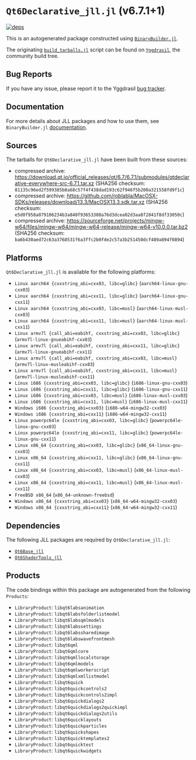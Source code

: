 # `Qt6Declarative_jll.jl` (v6.7.1+1)

[![deps](https://juliahub.com/docs/Qt6Declarative_jll/deps.svg)](https://juliahub.com/ui/Packages/General/Qt6Declarative_jll/)

This is an autogenerated package constructed using [`BinaryBuilder.jl`](https://github.com/JuliaPackaging/BinaryBuilder.jl).

The originating [`build_tarballs.jl`](https://github.com/JuliaPackaging/Yggdrasil/blob/f31dc311af0585d0a516c7bb59270a9944b79a2e/Q/Qt6Declarative/build_tarballs.jl) script can be found on [`Yggdrasil`](https://github.com/JuliaPackaging/Yggdrasil/), the community build tree.

## Bug Reports

If you have any issue, please report it to the Yggdrasil [bug tracker](https://github.com/JuliaPackaging/Yggdrasil/issues).

## Documentation

For more details about JLL packages and how to use them, see `BinaryBuilder.jl` [documentation](https://docs.binarybuilder.org/stable/jll/).

## Sources

The tarballs for `Qt6Declarative_jll.jl` have been built from these sources:

* compressed archive: https://download.qt.io/official_releases/qt/6.7/6.7.1/submodules/qtdeclarative-everywhere-src-6.7.1.tar.xz (SHA256 checksum: `81135c96ed2f599385b8a68c57f4f438dad193c62f946f5b200a321558fd9f1c`)
* compressed archive: https://github.com/roblabla/MacOSX-SDKs/releases/download/13.3/MacOSX13.3.sdk.tar.xz (SHA256 checksum: `e5d0f958a079106234b3a840f93653308a76d3dcea02d3aa8f2841f8df33050c`)
* compressed archive: https://sourceforge.net/projects/mingw-w64/files/mingw-w64/mingw-w64-release/mingw-w64-v10.0.0.tar.bz2 (SHA256 checksum: `ba6b430aed72c63a3768531f6a3ffc2b0fde2c57a3b251450dcf489a894f0894`)

## Platforms

`Qt6Declarative_jll.jl` is available for the following platforms:

* `Linux aarch64 {cxxstring_abi=cxx03, libc=glibc}` (`aarch64-linux-gnu-cxx03`)
* `Linux aarch64 {cxxstring_abi=cxx11, libc=glibc}` (`aarch64-linux-gnu-cxx11`)
* `Linux aarch64 {cxxstring_abi=cxx03, libc=musl}` (`aarch64-linux-musl-cxx03`)
* `Linux aarch64 {cxxstring_abi=cxx11, libc=musl}` (`aarch64-linux-musl-cxx11`)
* `Linux armv7l {call_abi=eabihf, cxxstring_abi=cxx03, libc=glibc}` (`armv7l-linux-gnueabihf-cxx03`)
* `Linux armv7l {call_abi=eabihf, cxxstring_abi=cxx11, libc=glibc}` (`armv7l-linux-gnueabihf-cxx11`)
* `Linux armv7l {call_abi=eabihf, cxxstring_abi=cxx03, libc=musl}` (`armv7l-linux-musleabihf-cxx03`)
* `Linux armv7l {call_abi=eabihf, cxxstring_abi=cxx11, libc=musl}` (`armv7l-linux-musleabihf-cxx11`)
* `Linux i686 {cxxstring_abi=cxx03, libc=glibc}` (`i686-linux-gnu-cxx03`)
* `Linux i686 {cxxstring_abi=cxx11, libc=glibc}` (`i686-linux-gnu-cxx11`)
* `Linux i686 {cxxstring_abi=cxx03, libc=musl}` (`i686-linux-musl-cxx03`)
* `Linux i686 {cxxstring_abi=cxx11, libc=musl}` (`i686-linux-musl-cxx11`)
* `Windows i686 {cxxstring_abi=cxx03}` (`i686-w64-mingw32-cxx03`)
* `Windows i686 {cxxstring_abi=cxx11}` (`i686-w64-mingw32-cxx11`)
* `Linux powerpc64le {cxxstring_abi=cxx03, libc=glibc}` (`powerpc64le-linux-gnu-cxx03`)
* `Linux powerpc64le {cxxstring_abi=cxx11, libc=glibc}` (`powerpc64le-linux-gnu-cxx11`)
* `Linux x86_64 {cxxstring_abi=cxx03, libc=glibc}` (`x86_64-linux-gnu-cxx03`)
* `Linux x86_64 {cxxstring_abi=cxx11, libc=glibc}` (`x86_64-linux-gnu-cxx11`)
* `Linux x86_64 {cxxstring_abi=cxx03, libc=musl}` (`x86_64-linux-musl-cxx03`)
* `Linux x86_64 {cxxstring_abi=cxx11, libc=musl}` (`x86_64-linux-musl-cxx11`)
* `FreeBSD x86_64` (`x86_64-unknown-freebsd`)
* `Windows x86_64 {cxxstring_abi=cxx03}` (`x86_64-w64-mingw32-cxx03`)
* `Windows x86_64 {cxxstring_abi=cxx11}` (`x86_64-w64-mingw32-cxx11`)

## Dependencies

The following JLL packages are required by `Qt6Declarative_jll.jl`:

* [`Qt6Base_jll`](https://github.com/JuliaBinaryWrappers/Qt6Base_jll.jl)
* [`Qt6ShaderTools_jll`](https://github.com/JuliaBinaryWrappers/Qt6ShaderTools_jll.jl)

## Products

The code bindings within this package are autogenerated from the following `Products`:

* `LibraryProduct`: `libqt6labsanimation`
* `LibraryProduct`: `libqt6labsfolderlistmodel`
* `LibraryProduct`: `libqt6labsqmlmodels`
* `LibraryProduct`: `libqt6labssettings`
* `LibraryProduct`: `libqt6labssharedimage`
* `LibraryProduct`: `libqt6labswavefrontmesh`
* `LibraryProduct`: `libqt6qml`
* `LibraryProduct`: `libqt6qmlcore`
* `LibraryProduct`: `libqt6qmllocalstorage`
* `LibraryProduct`: `libqt6qmlmodels`
* `LibraryProduct`: `libqt6qmlworkerscript`
* `LibraryProduct`: `libqt6qmlxmllistmodel`
* `LibraryProduct`: `libqt6quick`
* `LibraryProduct`: `libqt6quickcontrols2`
* `LibraryProduct`: `libqt6quickcontrols2impl`
* `LibraryProduct`: `libqt6quickdialogs2`
* `LibraryProduct`: `libqt6quickdialogs2quickimpl`
* `LibraryProduct`: `libqt6quickdialogs2utils`
* `LibraryProduct`: `libqt6quicklayouts`
* `LibraryProduct`: `libqt6quickparticles`
* `LibraryProduct`: `libqt6quickshapes`
* `LibraryProduct`: `libqt6quicktemplates2`
* `LibraryProduct`: `libqt6quicktest`
* `LibraryProduct`: `libqt6quickwidgets`
